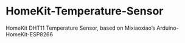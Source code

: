 # HomeKit-Temperature-Sensor
HomeKit DHT11 Temperature Sensor, based on Mixiaoxiao’s Arduino-HomeKit-ESP8266
